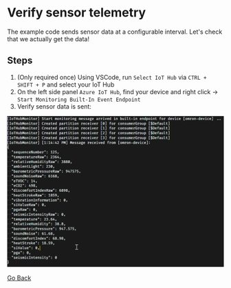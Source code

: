 # Verify sensor telemetry

The example code sends sensor data at a configurable interval. Let's check that we actually get the data!

## Steps

1. (Only required once) Using VSCode, run `Select IoT Hub` via `CTRL + SHIFT + P` and select your IoT Hub
1. On the left side panel `Azure IoT Hub`, find your device and right click -> `Start Monitoring Built-In Event Endpoint`
1. Verify sensor data is sent:

![sensor data](../../img/event_sensor_data.png)

[Go Back](../device-client-iothub.md)
